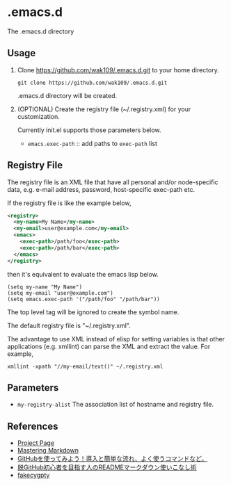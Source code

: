 <!-- -*- mode:gfm; code:utf-8 -*- -->

.emacs.d
========

The .emacs.d directory



Usage
-----

1. Clone https://github.com/wak109/.emacs.d.git to your home directory.


   ```
   git clone https://github.com/wak109/.emacs.d.git
   ```

   .emacs.d directory will be created.


2. (OPTIONAL) Create the registry file (~/.registry.xml) for your
   customization.

   Currently init.el supports those parameters below.

   + `emacs.exec-path` :: add paths to `exec-path` list



Registry File
-------------

The registry file is an XML file that have all personal and/or node-specific
data, e.g. e-mail address, password, host-specific exec-path etc.


If the registry file is like the example below,


```xml
<registry>
  <my-name>My Name</my-name>
  <my-email>user@example.com</my-email>
  <emacs>
    <exec-path>/path/foo</exec-path>
    <exec-path>/path/bar</exec-path>
  </emacs>
</registry>
```

then it's equivalent to evaluate the emacs lisp below.


```
(setq my-name "My Name")
(setq my-email "user@example.com")
(setq emacs.exec-path '("/path/foo" "/path/bar"))
```

The top level tag will be ignored to create the symbol name.

The default registry file is "~/.registry.xml".

The advantage to use XML instead of elisp for setting variables is that
other applications (e.g. xmllint) can parse the XML and extract the
value. For example,


```
xmllint -xpath "//my-email/text()" ~/.registry.xml
```


Parameters
----------

* `my-registry-alist`
  The association list of hostname and registry file.



References
----------

- [Project Page](https://github.com/wak109/.emacs.d)
- [Mastering Markdown](https://guides.github.com/features/mastering-markdown/)
- [GitHubを使ってみよう！導入と簡単な流れ、よく使うコマンドなど。](http://wp.yat-net.com/?p=3874)
- [脱GitHub初心者を目指す人のREADMEマークダウン使いこなし術](http://tokkono.cute.coocan.jp/blog/slow/index.php/programming/markdown-skills-for-github-beginners/) 
- [fakecygpty](https://github.com/d5884/fakecygpty)  
